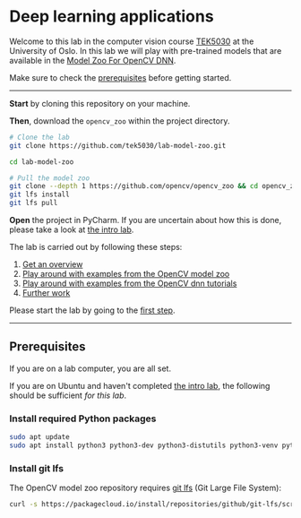 # Deep learning applications
Welcome to this lab in the computer vision course [TEK5030] at the University of Oslo.
In this lab we will play with pre-trained models that are available in the [Model Zoo For OpenCV DNN][model zoo].

Make sure to check the [prerequisites](#install-git-lfs) before getting started. 

[TEK5030]: https://www.uio.no/studier/emner/matnat/its/TEK5030/
[the intro lab]: https://github.com/tek5030/lab-intro/tree/master/py
[model zoo]: https://github.com/opencv/opencv_zoo

---

**Start** by cloning this repository on your machine.

**Then**, download the `opencv_zoo` within the project directory.

```bash
# Clone the lab
git clone https://github.com/tek5030/lab-model-zoo.git

cd lab-model-zoo

# Pull the model zoo
git clone --depth 1 https://github.com/opencv/opencv_zoo && cd opencv_zoo
git lfs install
git lfs pull
```

**Open** the project in PyCharm.
If you are uncertain about how this is done, please take a look at [the intro lab].

The lab is carried out by following these steps:

1. [Get an overview][first step]
2. [Play around with examples from the OpenCV model zoo][second step]
3. [Play around with examples from the OpenCV dnn tutorials][third step]
4. [Further work][last step]

Please start the lab by going to the [first step].

[first step]: lab-guide/1-get-an-overview.md
[second step]: lab-guide/2-model-zoo.md
[third step]: lab-guide/3-opencv-tutorials.md
[last step]: lab-guide/4-further-work.md

---

## Prerequisites
If you are on a lab computer, you are all set.

If you are on Ubuntu and haven't completed [the intro lab], the following should be sufficient _for this lab_.

### Install required Python packages
```bash
sudo apt update
sudo apt install python3 python3-dev python3-distutils python3-venv python-is-python3
```

### Install git lfs

The OpenCV model zoo repository requires [git lfs](https://git-lfs.com/) (Git Large File System):

```bash
curl -s https://packagecloud.io/install/repositories/github/git-lfs/script.deb.sh | sudo bash
```
